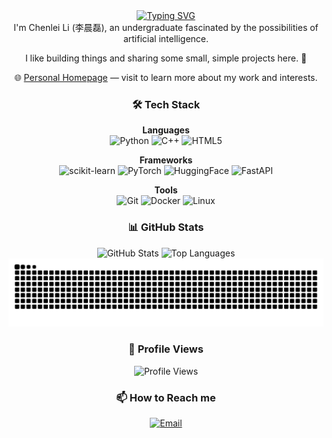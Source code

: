 <div align="center">
  <a href="https://git.io/typing-svg">
    <img src="https://readme-typing-svg.demolab.com?font=Fira+Code&weight=600&size=24&pause=1000&center=true&width=435&lines=Welcome+to+ic1fy's+Github" alt="Typing SVG" />
  </a>
</div>

<div align="center">
I'm Chenlei Li (李晨磊), an undergraduate fascinated by the possibilities of artificial intelligence.

I like building things and sharing some small, simple projects here. 🔧

  🌐 [Personal Homepage](https://chenlei-li.github.io/) — visit to learn more about my work and interests.

  ### 🛠️ Tech Stack

  **Languages**  
  ![Python](https://img.shields.io/badge/Python-3776AB?style=for-the-badge&logo=python&logoColor=white)
  ![C++](https://img.shields.io/badge/C++-00599C?style=for-the-badge&logo=cplusplus&logoColor=white)
  ![HTML5](https://img.shields.io/badge/HTML5-E34F26?style=for-the-badge&logo=html5&logoColor=white)

  **Frameworks**  
  ![scikit-learn](https://img.shields.io/badge/scikit--learn-F7931E?style=for-the-badge&logo=scikitlearn&logoColor=white)
  ![PyTorch](https://img.shields.io/badge/PyTorch-EE4C2C?style=for-the-badge&logo=pytorch&logoColor=white)
  ![HuggingFace](https://img.shields.io/badge/HuggingFace-FFD43B?style=for-the-badge&logo=huggingface&logoColor=black)
  ![FastAPI](https://img.shields.io/badge/FastAPI-009688?style=for-the-badge&logo=fastapi&logoColor=white)

  **Tools**  
  ![Git](https://img.shields.io/badge/Git-F05032?style=for-the-badge&logo=git&logoColor=white)
  ![Docker](https://img.shields.io/badge/Docker-2496ED?style=for-the-badge&logo=docker&logoColor=white)
  ![Linux](https://img.shields.io/badge/Linux-FCC624?style=for-the-badge&logo=linux&logoColor=black)

  ### 📊 GitHub Stats
  <div align="center">
    <img height="180em" src="https://github-readme-stats.vercel.app/api?username=ic1fy&show_icons=true&theme=transparent" alt="GitHub Stats" />
    <img height="180em" src="https://github-readme-stats.vercel.app/api/top-langs/?username=ic1fy&layout=compact&theme=transparent" alt="Top Languages" />
  </div>


  <div align="center">
  <picture>
    <source srcset="https://raw.githubusercontent.com/ic1fy/ChenleiLi/output/github-contribution-grid-snake-dark.svg" media="(prefers-color-scheme: dark)">
    <img src="https://raw.githubusercontent.com/ic1fy/ChenleiLi/output/github-contribution-grid-snake.svg" alt="GitHub Contribution Snake" />
  </picture>
  </div>

  ### 👀 Profile Views
  ![Profile Views](https://komarev.com/ghpvc/?username=ic1fy&style=for-the-badge&color=blue)

  ### 📫 How to Reach me
  [![Email](https://img.shields.io/badge/Email-D14836?style=for-the-badge&logo=gmail&logoColor=white)](mailto:2904420541@qq.com)
  
</div>
